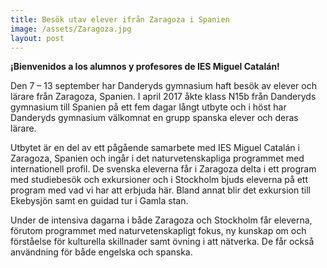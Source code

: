 ```yaml
---
title: Besök utav elever ifrån Zaragoza i Spanien
image: /assets/Zaragoza.jpg
layout: post
---
```

<b>¡Bienvenidos a los alumnos y profesores de IES Miguel Catalán!</b>

Den 7 – 13 september har Danderyds gymnasium haft besök av elever och lärare från Zaragoza, Spanien. I april 2017 åkte klass N15b från Danderyds gymnasium till Spanien på ett fem dagar långt utbyte och i höst har Danderyds gymnasium välkomnat en grupp spanska elever och deras lärare. 

Utbytet är en del av ett pågående samarbete med IES Miguel Catalán i Zaragoza, Spanien och ingår i det naturvetenskapliga programmet med internationell profil. De svenska eleverna får i Zaragoza delta i ett program med studiebesök och exkursioner och i Stockholm bjuds eleverna på ett program med vad vi har att erbjuda här. Bland annat blir det exkursion till Ekebysjön samt en guidad tur i Gamla stan.  

Under de intensiva dagarna i både Zaragoza och Stockholm får eleverna, förutom programmet med naturvetenskapligt fokus, ny kunskap om och förståelse för kulturella skillnader samt övning i att nätverka. De får också användning för både engelska och spanska. 

